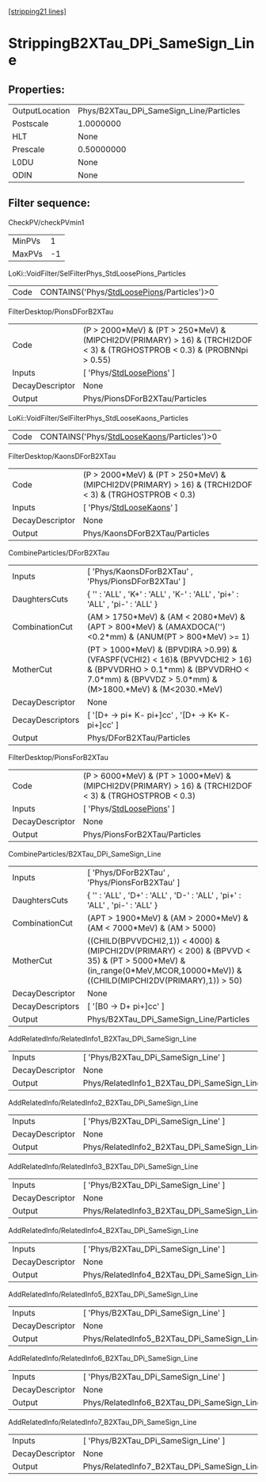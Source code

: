 [[stripping21 lines]](./stripping21-index)

# StrippingB2XTau_DPi_SameSign_Line

## Properties:

|                |                                         |
|----------------|-----------------------------------------|
| OutputLocation | Phys/B2XTau_DPi_SameSign_Line/Particles |
| Postscale      | 1.0000000                               |
| HLT            | None                                    |
| Prescale       | 0.50000000                              |
| L0DU           | None                                    |
| ODIN           | None                                    |

## Filter sequence:

CheckPV/checkPVmin1

|        |     |
|--------|-----|
| MinPVs | 1   |
| MaxPVs | -1  |

LoKi::VoidFilter/SelFilterPhys_StdLoosePions_Particles

|      |                                                                                            |
|------|--------------------------------------------------------------------------------------------|
| Code | CONTAINS('Phys/[StdLoosePions](./stripping21-commonparticles-stdloosepions)/Particles')\>0 |

FilterDesktop/PionsDForB2XTau

|                 |                                                                                                                                 |
|-----------------|---------------------------------------------------------------------------------------------------------------------------------|
| Code            | (P \> 2000\*MeV) & (PT \> 250\*MeV) & (MIPCHI2DV(PRIMARY) \> 16) & (TRCHI2DOF \< 3) & (TRGHOSTPROB \< 0.3) & (PROBNNpi \> 0.55) |
| Inputs          | [ 'Phys/[StdLoosePions](./stripping21-commonparticles-stdloosepions)' ]                                                       |
| DecayDescriptor | None                                                                                                                            |
| Output          | Phys/PionsDForB2XTau/Particles                                                                                                  |

LoKi::VoidFilter/SelFilterPhys_StdLooseKaons_Particles

|      |                                                                                            |
|------|--------------------------------------------------------------------------------------------|
| Code | CONTAINS('Phys/[StdLooseKaons](./stripping21-commonparticles-stdloosekaons)/Particles')\>0 |

FilterDesktop/KaonsDForB2XTau

|                 |                                                                                                            |
|-----------------|------------------------------------------------------------------------------------------------------------|
| Code            | (P \> 2000\*MeV) & (PT \> 250\*MeV) & (MIPCHI2DV(PRIMARY) \> 16) & (TRCHI2DOF \< 3) & (TRGHOSTPROB \< 0.3) |
| Inputs          | [ 'Phys/[StdLooseKaons](./stripping21-commonparticles-stdloosekaons)' ]                                  |
| DecayDescriptor | None                                                                                                       |
| Output          | Phys/KaonsDForB2XTau/Particles                                                                             |

CombineParticles/DForB2XTau

|                  |                                                                                                                                                                                           |
|------------------|-------------------------------------------------------------------------------------------------------------------------------------------------------------------------------------------|
| Inputs           | [ 'Phys/KaonsDForB2XTau' , 'Phys/PionsDForB2XTau' ]                                                                                                                                     |
| DaughtersCuts    | { '' : 'ALL' , 'K+' : 'ALL' , 'K-' : 'ALL' , 'pi+' : 'ALL' , 'pi-' : 'ALL' }                                                                                                              |
| CombinationCut   | (AM \> 1750\*MeV) & (AM \< 2080\*MeV) & (APT \> 800\*MeV) & (AMAXDOCA('') \<0.2\*mm) & (ANUM(PT \> 800\*MeV) \>= 1)                                                                       |
| MotherCut        | (PT \> 1000\*MeV) & (BPVDIRA \>0.99) & (VFASPF(VCHI2) \< 16)& (BPVVDCHI2 \> 16) & (BPVVDRHO \> 0.1\*mm) & (BPVVDRHO \< 7.0\*mm) & (BPVVDZ \> 5.0\*mm) & (M\>1800.\*MeV) & (M\<2030.\*MeV) |
| DecayDescriptor  | None                                                                                                                                                                                      |
| DecayDescriptors | [ '[D+ -\> pi+ K- pi+]cc' , '[D+ -\> K+ K- pi+]cc' ]                                                                                                                                |
| Output           | Phys/DForB2XTau/Particles                                                                                                                                                                 |

FilterDesktop/PionsForB2XTau

|                 |                                                                                                             |
|-----------------|-------------------------------------------------------------------------------------------------------------|
| Code            | (P \> 6000\*MeV) & (PT \> 1000\*MeV) & (MIPCHI2DV(PRIMARY) \> 16) & (TRCHI2DOF \< 3) & (TRGHOSTPROB \< 0.3) |
| Inputs          | [ 'Phys/[StdLoosePions](./stripping21-commonparticles-stdloosepions)' ]                                   |
| DecayDescriptor | None                                                                                                        |
| Output          | Phys/PionsForB2XTau/Particles                                                                               |

CombineParticles/B2XTau_DPi_SameSign_Line

|                  |                                                                                                                                                                              |
|------------------|------------------------------------------------------------------------------------------------------------------------------------------------------------------------------|
| Inputs           | [ 'Phys/DForB2XTau' , 'Phys/PionsForB2XTau' ]                                                                                                                              |
| DaughtersCuts    | { '' : 'ALL' , 'D+' : 'ALL' , 'D-' : 'ALL' , 'pi+' : 'ALL' , 'pi-' : 'ALL' }                                                                                                 |
| CombinationCut   | (APT \> 1900\*MeV) & (AM \> 2000\*MeV) & (AM \< 7000\*MeV) & (AM \> 5000)                                                                                                    |
| MotherCut        | ((CHILD(BPVVDCHI2,1)) \< 4000) & (MIPCHI2DV(PRIMARY) \< 200) & (BPVVD \< 35) & (PT \> 5000\*MeV) & (in_range(0\*MeV,MCOR,10000\*MeV)) &((CHILD(MIPCHI2DV(PRIMARY),1)) \> 50) |
| DecayDescriptor  | None                                                                                                                                                                         |
| DecayDescriptors | [ '[B0 -\> D+ pi+]cc' ]                                                                                                                                                  |
| Output           | Phys/B2XTau_DPi_SameSign_Line/Particles                                                                                                                                      |

AddRelatedInfo/RelatedInfo1_B2XTau_DPi_SameSign_Line

|                 |                                                      |
|-----------------|------------------------------------------------------|
| Inputs          | [ 'Phys/B2XTau_DPi_SameSign_Line' ]                |
| DecayDescriptor | None                                                 |
| Output          | Phys/RelatedInfo1_B2XTau_DPi_SameSign_Line/Particles |

AddRelatedInfo/RelatedInfo2_B2XTau_DPi_SameSign_Line

|                 |                                                      |
|-----------------|------------------------------------------------------|
| Inputs          | [ 'Phys/B2XTau_DPi_SameSign_Line' ]                |
| DecayDescriptor | None                                                 |
| Output          | Phys/RelatedInfo2_B2XTau_DPi_SameSign_Line/Particles |

AddRelatedInfo/RelatedInfo3_B2XTau_DPi_SameSign_Line

|                 |                                                      |
|-----------------|------------------------------------------------------|
| Inputs          | [ 'Phys/B2XTau_DPi_SameSign_Line' ]                |
| DecayDescriptor | None                                                 |
| Output          | Phys/RelatedInfo3_B2XTau_DPi_SameSign_Line/Particles |

AddRelatedInfo/RelatedInfo4_B2XTau_DPi_SameSign_Line

|                 |                                                      |
|-----------------|------------------------------------------------------|
| Inputs          | [ 'Phys/B2XTau_DPi_SameSign_Line' ]                |
| DecayDescriptor | None                                                 |
| Output          | Phys/RelatedInfo4_B2XTau_DPi_SameSign_Line/Particles |

AddRelatedInfo/RelatedInfo5_B2XTau_DPi_SameSign_Line

|                 |                                                      |
|-----------------|------------------------------------------------------|
| Inputs          | [ 'Phys/B2XTau_DPi_SameSign_Line' ]                |
| DecayDescriptor | None                                                 |
| Output          | Phys/RelatedInfo5_B2XTau_DPi_SameSign_Line/Particles |

AddRelatedInfo/RelatedInfo6_B2XTau_DPi_SameSign_Line

|                 |                                                      |
|-----------------|------------------------------------------------------|
| Inputs          | [ 'Phys/B2XTau_DPi_SameSign_Line' ]                |
| DecayDescriptor | None                                                 |
| Output          | Phys/RelatedInfo6_B2XTau_DPi_SameSign_Line/Particles |

AddRelatedInfo/RelatedInfo7_B2XTau_DPi_SameSign_Line

|                 |                                                      |
|-----------------|------------------------------------------------------|
| Inputs          | [ 'Phys/B2XTau_DPi_SameSign_Line' ]                |
| DecayDescriptor | None                                                 |
| Output          | Phys/RelatedInfo7_B2XTau_DPi_SameSign_Line/Particles |
